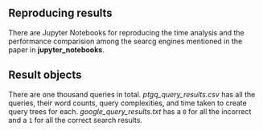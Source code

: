 ## Reproducing results
There are Jupyter Notebooks for reproducing the time analysis and the performance comparision among the searcg engines mentioned in the paper in **jupyter_notebooks**.

## Result objects
There are one thousand queries in total. _ptgq_query_results.csv_ has all the queries, their word counts, query complexities, and time taken to create query trees for each. _google_query_results.txt_ has a `0` for all the incorrect and a `1` for all the correct search results.